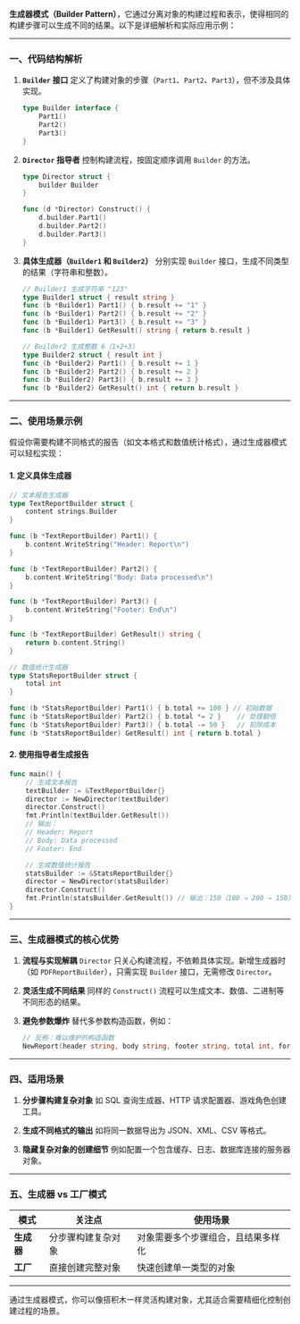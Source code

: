 **生成器模式（Builder Pattern）**，它通过分离对象的构建过程和表示，使得相同的构建步骤可以生成不同的结果。以下是详细解析和实际应用示例：

---

### 一、代码结构解析
1. **`Builder` 接口**
   定义了构建对象的步骤（`Part1`、`Part2`、`Part3`），但不涉及具体实现。
   ```go
   type Builder interface {
       Part1()
       Part2()
       Part3()
   }
   ```

2. **`Director` 指导者**
   控制构建流程，按固定顺序调用 `Builder` 的方法。
   ```go
   type Director struct {
       builder Builder
   }

   func (d *Director) Construct() {
       d.builder.Part1()
       d.builder.Part2()
       d.builder.Part3()
   }
   ```

3. **具体生成器（`Builder1` 和 `Builder2`）**
   分别实现 `Builder` 接口，生成不同类型的结果（字符串和整数）。
   ```go
   // Builder1 生成字符串 "123"
   type Builder1 struct { result string }
   func (b *Builder1) Part1() { b.result += "1" }
   func (b *Builder1) Part2() { b.result += "2" }
   func (b *Builder1) Part3() { b.result += "3" }
   func (b *Builder1) GetResult() string { return b.result }

   // Builder2 生成整数 6（1+2+3）
   type Builder2 struct { result int }
   func (b *Builder2) Part1() { b.result += 1 }
   func (b *Builder2) Part2() { b.result += 2 }
   func (b *Builder2) Part3() { b.result += 3 }
   func (b *Builder2) GetResult() int { return b.result }
   ```

---

### 二、使用场景示例
假设你需要构建不同格式的报告（如文本格式和数值统计格式），通过生成器模式可以轻松实现：

#### 1. 定义具体生成器
```go
// 文本报告生成器
type TextReportBuilder struct {
    content strings.Builder
}

func (b *TextReportBuilder) Part1() {
    b.content.WriteString("Header: Report\n")
}

func (b *TextReportBuilder) Part2() {
    b.content.WriteString("Body: Data processed\n")
}

func (b *TextReportBuilder) Part3() {
    b.content.WriteString("Footer: End\n")
}

func (b *TextReportBuilder) GetResult() string {
    return b.content.String()
}

// 数值统计生成器
type StatsReportBuilder struct {
    total int
}

func (b *StatsReportBuilder) Part1() { b.total += 100 } // 初始数据
func (b *StatsReportBuilder) Part2() { b.total *= 2 }    // 处理翻倍
func (b *StatsReportBuilder) Part3() { b.total -= 50 }   // 扣除成本
func (b *StatsReportBuilder) GetResult() int { return b.total }
```

#### 2. 使用指导者生成报告
```go
func main() {
    // 生成文本报告
    textBuilder := &TextReportBuilder{}
    director := NewDirector(textBuilder)
    director.Construct()
    fmt.Println(textBuilder.GetResult())
    // 输出：
    // Header: Report
    // Body: Data processed
    // Footer: End

    // 生成数值统计报告
    statsBuilder := &StatsReportBuilder{}
    director = NewDirector(statsBuilder)
    director.Construct()
    fmt.Println(statsBuilder.GetResult()) // 输出：150（100 → 200 → 150）
}
```

---

### 三、生成器模式的核心优势
1. **流程与实现解耦**
   `Director` 只关心构建流程，不依赖具体实现。新增生成器时（如 `PDFReportBuilder`），只需实现 `Builder` 接口，无需修改 `Director`。

2. **灵活生成不同结果**
   同样的 `Construct()` 流程可以生成文本、数值、二进制等不同形态的结果。

3. **避免参数爆炸**
   替代多参数构造函数，例如：
   ```go
   // 反例：难以维护的构造函数
   NewReport(header string, body string, footer string, total int, format string) 
   ```

---

### 四、适用场景
1. **分步骤构建复杂对象**
   如 SQL 查询生成器、HTTP 请求配置器、游戏角色创建工具。

2. **生成不同格式的输出**
   如将同一数据导出为 JSON、XML、CSV 等格式。

3. **隐藏复杂对象的创建细节**
   例如配置一个包含缓存、日志、数据库连接的服务器对象。

---

### 五、生成器 vs 工厂模式
| 模式         | 关注点               | 使用场景                     |
|-------------|---------------------|----------------------------|
| **生成器**  | 分步骤构建复杂对象    | 对象需要多个步骤组合，且结果多样化 |
| **工厂**    | 直接创建完整对象      | 快速创建单一类型的对象          |

---

通过生成器模式，你可以像搭积木一样灵活构建对象，尤其适合需要精细化控制创建过程的场景。
